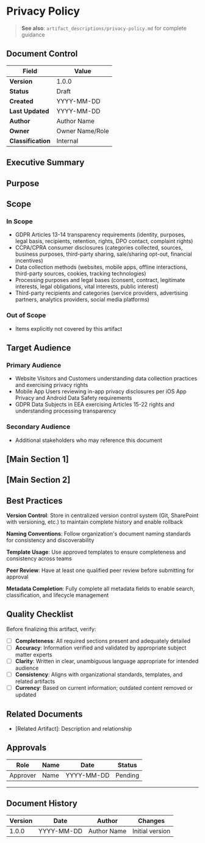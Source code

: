 # Privacy Policy

> **See also**: `artifact_descriptions/privacy-policy.md` for complete guidance

## Document Control

| Field | Value |
|-------|-------|
| **Version** | 1.0.0 |
| **Status** | Draft |
| **Created** | YYYY-MM-DD |
| **Last Updated** | YYYY-MM-DD |
| **Author** | Author Name |
| **Owner** | Owner Name/Role |
| **Classification** | Internal |

## Executive Summary

<!-- Provide a 2-3 paragraph overview for executive audience -->
<!-- What is this document about and why does it matter? -->

## Purpose

<!-- This artifact serves as a comprehensive public transparency notice disclosing data collection practices, processing purposes, legal bases, third-party sharing, retention periods, data subject rights, ... -->

## Scope

### In Scope

- GDPR Articles 13-14 transparency requirements (identity, purposes, legal basis, recipients, retention, rights, DPO contact, complaint rights)
- CCPA/CPRA consumer disclosures (categories collected, sources, business purposes, third-party sharing, sale/sharing opt-out, financial incentives)
- Data collection methods (websites, mobile apps, offline interactions, third-party sources, cookies, tracking technologies)
- Processing purposes and legal bases (consent, contract, legitimate interests, legal obligations, vital interests, public interest)
- Third-party recipients and categories (service providers, advertising partners, analytics providers, social media platforms)

### Out of Scope

- Items explicitly not covered by this artifact

## Target Audience

### Primary Audience

- Website Visitors and Customers understanding data collection practices and exercising privacy rights
- Mobile App Users reviewing in-app privacy disclosures per iOS App Privacy and Android Data Safety requirements
- GDPR Data Subjects in EEA exercising Articles 15-22 rights and understanding processing transparency

### Secondary Audience

- Additional stakeholders who may reference this document

## [Main Section 1]

<!-- Complete this section with artifact-specific content -->
<!-- Refer to the artifact description for required structure -->

## [Main Section 2]

<!-- Add additional sections as needed -->

## Best Practices

**Version Control**: Store in centralized version control system (Git, SharePoint with versioning, etc.) to maintain complete history and enable rollback

**Naming Conventions**: Follow organization's document naming standards for consistency and discoverability

**Template Usage**: Use approved templates to ensure completeness and consistency across teams

**Peer Review**: Have at least one qualified peer review before submitting for approval

**Metadata Completion**: Fully complete all metadata fields to enable search, classification, and lifecycle management

## Quality Checklist

Before finalizing this artifact, verify:

- [ ] **Completeness**: All required sections present and adequately detailed
- [ ] **Accuracy**: Information verified and validated by appropriate subject matter experts
- [ ] **Clarity**: Written in clear, unambiguous language appropriate for intended audience
- [ ] **Consistency**: Aligns with organizational standards, templates, and related artifacts
- [ ] **Currency**: Based on current information; outdated content removed or updated

## Related Documents

- [Related Artifact]: Description and relationship

## Approvals

| Role | Name | Date | Status |
|------|------|------|--------|
| Approver | Name | YYYY-MM-DD | Pending |

---

## Document History

| Version | Date | Author | Changes |
|---------|------|--------|---------|
| 1.0.0 | YYYY-MM-DD | Author Name | Initial version |
